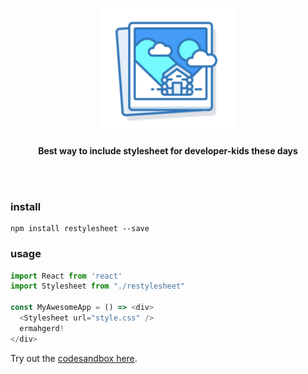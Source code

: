<p align="center">
  <img src="https://raw.githubusercontent.com/siddharthkp/restylesheet/master/logo.png" height="200px"/>
  <br><br>
  <b>Best way to include stylesheet for developer-kids these days</b>
  <br><br>
</p>

&nbsp;

### install

```
npm install restylesheet --save
```

### usage

```js
import React from 'react'
import Stylesheet from "./restylesheet"

const MyAwesomeApp = () => <div>
  <Stylesheet url="style.css" />
  ermahgerd!
</div>
```

Try out the [codesandbox here](https://codesandbox.io/s/0p42mk9myn).

&nbsp;
